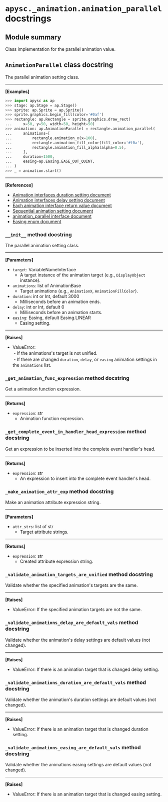 # `apysc._animation.animation_parallel` docstrings

## Module summary

Class implementation for the parallel animation value.

## `AnimationParallel` class docstring

The parallel animation setting class.<hr>

**[Examples]**

```py
>>> import apysc as ap
>>> stage: ap.Stage = ap.Stage()
>>> sprite: ap.Sprite = ap.Sprite()
>>> sprite.graphics.begin_fill(color='#0af')
>>> rectangle: ap.Rectangle = sprite.graphics.draw_rect(
...     x=50, y=50, width=50, height=50)
>>> animation: ap.AnimationParallel = rectangle.animation_parallel(
...     animations=[
...         rectangle.animation_x(x=100),
...         rectangle.animation_fill_color(fill_color='#f0a'),
...         rectangle.animation_fill_alpha(alpha=0.5),
...     ],
...     duration=1500,
...     easing=ap.Easing.EASE_OUT_QUINT,
... )
>>> _ = animation.start()
```

<hr>

**[References]**

- [Animation interfaces duration setting document](https://simon-ritchie.github.io/apysc/animation_duration.html)
- [Animation interfaces delay setting document](https://simon-ritchie.github.io/apysc/animation_delay.html)
- [Each animation interface return value document](https://simon-ritchie.github.io/apysc/animation_return_value.html)
- [Sequential animation setting document](https://simon-ritchie.github.io/apysc/sequential_animation.html)
- [animation_parallel interface document](https://simon-ritchie.github.io/apysc/animation_parallel.html)
- [Easing enum document](https://simon-ritchie.github.io/apysc/easing_enum.html)

### `__init__` method docstring

The parallel animation setting class.<hr>

**[Parameters]**

- `target`: VariableNameInterface
  - A target instance of the animation target (e.g., `DisplayObject` instance).
- `animations`: list of AnimationBase
  - Target animations (e.g., `AnimationX`, `AnimationFillColor`).
- `duration`: int or Int, default 3000
  - Milliseconds before an animation ends.
- `delay`: int or Int, default 0
  - Milliseconds before an animation starts.
- `easing`: Easing, default Easing.LINEAR
  - Easing setting.

<hr>

**[Raises]**

- ValueError: <br> ・If the animations's target is not unified. <br> ・If there are changed `duration`, `delay`, or `easing` animation settings in the `animations` list.

### `_get_animation_func_expression` method docstring

Get a animation function expression.<hr>

**[Returns]**

- `expression`: str
  - Animation function expression.

### `_get_complete_event_in_handler_head_expression` method docstring

Get an expression to be inserted into the complete event handler's head.<hr>

**[Returns]**

- `expression`: str
  - An expression to insert into the complete event handler's head.

### `_make_animation_attr_exp` method docstring

Make an animation attribute expression string.<hr>

**[Parameters]**

- `attr_strs`: list of str
  - Target attribute strings.

<hr>

**[Returns]**

- `expression`: str
  - Created attribute expression string.

### `_validate_animation_targets_are_unified` method docstring

Validate whether the specified animation's targets are the same.<hr>

**[Raises]**

- ValueError: If the specified animation targets are not the same.

### `_validate_animations_delay_are_default_vals` method docstring

Validate whether the animation's delay settings are default values (not changed).<hr>

**[Raises]**

- ValueError: If there is an animation target that is changed delay setting.

### `_validate_animations_duration_are_default_vals` method docstring

Validate whether the animation's duration settings are default values (not changed).<hr>

**[Raises]**

- ValueError: If there is an animation target that is changed duration setting.

### `_validate_animations_easing_are_default_vals` method docstring

Validate whether the animations easing settings are default values (not changed).<hr>

**[Raises]**

- ValueError: If there is an animation target that is changed easing setting.